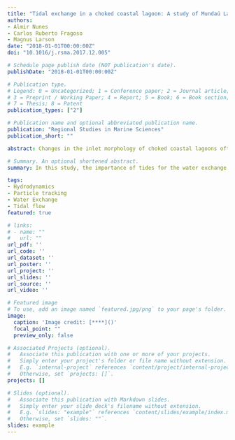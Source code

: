 ```yaml
---
title: "Tidal exchange in a choked coastal lagoon: A study of Mundaú Lagoon in northeastern Brazil"
authors:
- Almir Nunes
- Carlos Ruberto Fragoso
- Magnus Larson
date: "2018-01-01T00:00:00Z"
doi: "10.1016/j.rsma.2017.12.005"

# Schedule page publish date (NOT publication's date).
publishDate: "2018-01-01T00:00:00Z"

# Publication type.
# Legend: 0 = Uncategorized; 1 = Conference paper; 2 = Journal article;
# 3 = Preprint / Working Paper; 4 = Report; 5 = Book; 6 = Book section;
# 7 = Thesis; 8 = Patent
publication_types: ["2"]

# Publication name and optional abbreviated publication name.
publication: "Regional Studies in Marine Sciences"
publication_short: ""

abstract: Changes in the inlet morphology of choked coastal lagoons often restrict the water exchange with the sea, making them vulnerable to pollution events and eutrophication processes. In this study, the importance of tides for the water exchange was investigated in Mundaú Lagoon, which is a choked lagoon located in northeastern Brazil that has a very dynamic inlet and channel system. The analysis was carried out for critical scenarios during the dry season when the river flow to the lagoon decreases markedly. The concepts of integrated flushing time and spatially distributed residence time scales were applied using a Lagrangian particle tracking approach coupled with a hydrodynamic model. The flushing time of Mundaú Lagoon was estimated to be 12.6 days during neap tide and 5.7 days during spring tide, including a return flow factor. Employing an e-folding form, the corresponding value was calculated to be 64 and 54 days for particles allowed and not allowed to return to the lagoon, respectively. The spring tides were responsible for the most pronounced water exchange in the Mundaú Lagoon. Different particles release times displayed the effect of the initial tidal conditions on the flushing time; lower exchange times were estimated for releases during ebb tides and spring tides. The integrated estimation of the water exchange when imposing a scenario of most frequent wind conditions indicated a considerable delay caused by this forcing, increasing the flushing time up to 23 days. Another observed effect of the wind was a spatial redistribution of the tidal exchange in the lagoon into different zones with similar residence time.

# Summary. An optional shortened abstract.
summary: In this study, the importance of tides for the water exchange was investigated in Mundaú Lagoon, which is a choked lagoon located in northeastern Brazil that has a very dynamic inlet and channel system.

tags:
- Hydrodynamics
- Particle tracking
- Water Exchange
- Tidal flow
featured: true

# links:
# - name: ""
#   url: ""
url_pdf: ''
url_code: ''
url_dataset: ''
url_poster: ''
url_project: ''
url_slides: ''
url_source: ''
url_video: ''

# Featured image
# To use, add an image named `featured.jpg/png` to your page's folder. 
image:
  caption: 'Image credit: [****]()'
  focal_point: ""
  preview_only: false

# Associated Projects (optional).
#   Associate this publication with one or more of your projects.
#   Simply enter your project's folder or file name without extension.
#   E.g. `internal-project` references `content/project/internal-project/index.md`.
#   Otherwise, set `projects: []`.
projects: []

# Slides (optional).
#   Associate this publication with Markdown slides.
#   Simply enter your slide deck's filename without extension.
#   E.g. `slides: "example"` references `content/slides/example/index.md`.
#   Otherwise, set `slides: ""`.
slides: example
---
```


